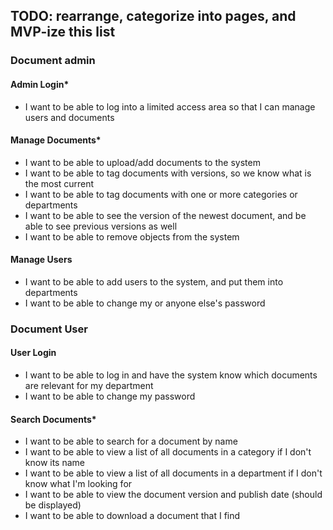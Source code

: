 ## TODO: rearrange, categorize into pages, and MVP-ize this list


### Document admin

#### Admin Login*
* I want to be able to log into a limited access area so that I can manage users and documents

#### Manage Documents* 
* I want to be able to upload/add documents to the system
* I want to be able to tag documents with versions, so we know what is the most current
* I want to be able to tag documents with one or more categories or departments
* I want to be able to see the version of the newest document, and be able to see previous versions as well
* I want to be able to remove objects from the system

#### Manage Users
* I want to be able to add users to the system, and put them into departments
* I want to be able to change my or anyone else's password


### Document User

#### User Login
* I want to be able to log in and have the system know which documents are relevant for my department
* I want to be able to change my password

#### Search Documents*
* I want to be able to search for a document by name
* I want to be able to view a list of all documents in a category if I don't know its name 
* I want to be able to view a list of all documents in a department if I don't know what I'm looking for
* I want to be able to view the document version and publish date (should be displayed)
* I want to be able to download a document that I find


